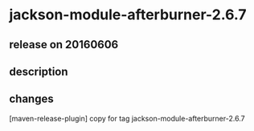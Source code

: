 # jackson-module-afterburner-2.6.7

## release on 20160606

## description

## changes

[maven-release-plugin] copy for tag jackson-module-afterburner-2.6.7

